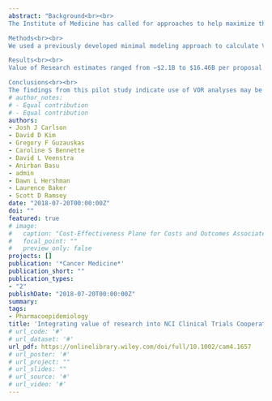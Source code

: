```yaml
---
abstract: "Background<br><br>
The Institute of Medicine has called for approaches to help maximize the return on investments (ROI) in cancer clinical trials. Value of Research (VOR) is a health economics technique that estimates ROI and can inform research prioritization. Our objective was to evaluate the impact of using VOR analyses on the clinical trial proposal review process within the SWOG cancer clinical trials consortium.<br><br>

Methods<br><br>
We used a previously developed minimal modeling approach to calculate VOR estimates for 9 phase II/III SWOG proposals between February 2015 and December 2016. Estimates were presented to executive committee (EC) members (N = 12) who determine which studies are sent to the National Cancer Institute for funding consideration. EC members scored proposals from 1 (best) to 5 based on scientific merit and potential impact before and after receiving VOR estimates. EC members were surveyed to assess research priorities, proposal evaluation process satisfaction, and the VOR process.<br><br>

Results<br><br>
Value of Research estimates ranged from −$2.1B to $16.46B per proposal. Following review of VOR results, the EC changed their score for eight of nine proposals. Proposal rankings were different in pre- vs postscores (P value: 0.03). Respondents had mixed views of the ultimate utility of VOR for their decisions with most supporting (42%) or neutral (41%) to the idea of adding VOR to the evaluation process.<br><br>

Conclusions<br><br>
The findings from this pilot study indicate use of VOR analyses may be a useful adjunct to inform proposal reviews within NCI Cooperative Clinical Trials groups."
# author_notes:
# - Equal contribution
# - Equal contribution
authors:
- Josh J Carlson
- David D Kim
- Gregory F Guzauskas
- Caroline S Bennette
- David L Veenstra
- Anirban Basu
- admin
- Dawn L Hershman
- Laurence Baker
- Scott D Ramsey
date: "2018-07-20T00:00:00Z"
doi: ""
featured: true
# image:
#   caption: "Cost-Effectiveness Plane for Costs and Outcomes Associated with Targeted Treatment of Moderate to Severe Plaque Psoriasis"
#   focal_point: ""
#   preview_only: false
projects: []
publication: '*Cancer Medicine*'
publication_short: ""
publication_types:
- "2"
publishDate: "2018-07-20T00:00:00Z"
summary: 
tags:
- Pharmacoepidemiology
title: 'Integrating value of research into NCI Clinical Trials Cooperative Group research review and prioritization: A pilot study'
# url_code: '#'
# url_dataset: '#'
url_pdf: https://onlinelibrary.wiley.com/doi/full/10.1002/cam4.1657
# url_poster: '#'
# url_project: ""
# url_slides: ""
# url_source: '#'
# url_video: '#'
---
```


